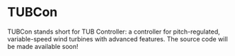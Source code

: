 # TUBCon
TUBCon stands short for TUB Controller: a controller for pitch-regulated, variable-speed wind turbines with advanced features. The source code will be made available soon! 
